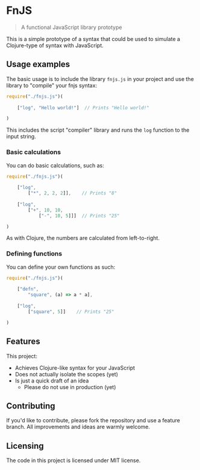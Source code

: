 # FnJS
> A functional JavaScript library prototype

This is a simple prototype of a syntax that could be used to simulate a
Clojure-type of syntax with JavaScript.

## Usage examples

The basic usage is to include the library `fnjs.js` in your project and use the
library to "compile" your fnjs syntax:

```javascript
require("./fnjs.js")(
    
    ["log", "Hello world!"]  // Prints "Hello world!"

)
```

This includes the script "compiler" library and runs the `log` function to the
input string.

### Basic calculations

You can do basic calculations, such as:

```javascript
require("./fnjs.js")(
    
    ["log", 
        ["*", 2, 2, 2]],    // Prints "8"
    
    ["log",
        ["+", 10, 10,
            ["-", 10, 5]]]  // Prints "25"

)
```

As with Clojure, the numbers are calculated from left-to-right.

### Defining functions

You can define your own functions as such:

```javascript
require("./fnjs.js")(
    
    ["defn", 
        "square", (a) => a * a],
    
    ["log",
        ["square", 5]]    // Prints "25"

)
```

## Features

This project:
* Achieves Clojure-like syntax for your JavaScript
* Does not actually isolate the scopes (yet)
* Is just a quick draft of an idea
  * Please do not use in production (yet)


## Contributing

If you'd like to contribute, please fork the repository and use a feature
branch. All improvements and ideas are warmly welcome.

## Licensing

The code in this project is licensed under MIT license.
